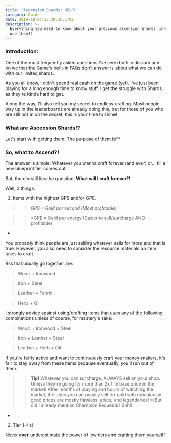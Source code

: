 ```yaml
---
title: 'Ascension Shards: HELP!'
category: Guide
date: 2019-10-07T13:30:36.179Z
description: >-
  Everything you need to know about your precious ascension shards (and where to
  use them!)
---
```

### Introduction:
One of the most frequently asked questions I've seen both in discord and on wc that the Game's built-in FAQs don't answer is about what we can do with our limited shards.

As you all know, I didn't spend real cash on the game (yet). I've just been playing for a long enough time to know stuff. I get the struggle with Shards as they're kinda hard to get.

Along the way, I'll also tell you my secret to endless crafting. Most people way up in the leaderboards are already doing this, but for those of you who are still not in on the secret, this is your time to shine!

### What are Ascension Shards!?

Let's start with getting them. 
The purpose of them is**

### So, what to Ascend?!

The answer is simple: Whatever you wanna craft forever (and ever) or... till a new blueprint tier comes out.

But, therein still lies the question, **What will I craft forever?!**

Well, 2 things:
1. Items with the highest GPS and/or GPE.

>> *GPS = Gold per second (Most profitable)*

>> *GPE = Gold per energy (Easier to sell/surcharge AND profitable)*

You probably think people are just selling whatever sells for more and that is true. However, you also need to consider the resource materials an item takes to craft.

Rss that usually go together are:
> Wood + Ironwood

> Iron + Steel

> Leather + Fabric

> Herb + Oil

I strongly advice against using/crafting items that uses any of the following combinations unless of course, for mastery's sake:
> Wood + Ironwood + Steel

> Iron + Leather + Steel

> Leather + Herb + Oil

If you're fairly active and want to continuously craft your money-makers, it's fair to stay away from these items because eventually, you'll run out of them.

>> **Tip!** Whatever you can surcharge, ALWAYS sell on your shop. Unless they're going for more than 2x the base price in the market! After months of playing and hours of watching the market, the ones you can usually sell for gold with ridiculously good prices are mostly flawless, epics, and legendaries! *(But did I already mention Champion Requests? Shh!)*

2. Tier 1-4s!

Never **ever** underestimate the power of low tiers and crafting them yourself!
